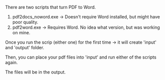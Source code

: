 There are two scripts that turn PDF to Word.
1. pdf2docs_noword.exe -> Doesn't require Word installed, but might have poor quality.
2. pdf2word.exe        -> Requires Word. No idea what version, but was working on mine.

Once you run the scrip (either one) for the first time -> it will create 'input' and 
'output' folder.

Then, you can place your pdf files into 'input' and run either of the scripts again.

The files will be in the output.
